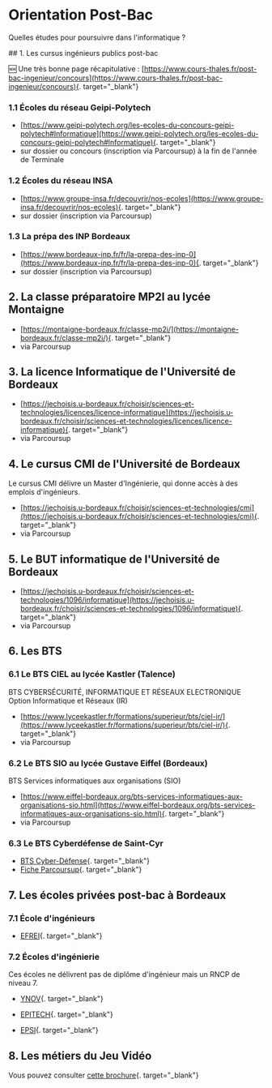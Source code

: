 # Orientation Post-Bac

Quelles études pour poursuivre dans l'informatique ?

## 1. Les cursus ingénieurs publics post-bac

:new: Une très bonne page récapitulative :  [https://www.cours-thales.fr/post-bac-ingenieur/concours](https://www.cours-thales.fr/post-bac-ingenieur/concours){. target="_blank"}

### 1.1 Écoles du réseau Geipi-Polytech

- [https://www.geipi-polytech.org/les-ecoles-du-concours-geipi-polytech#Informatique](https://www.geipi-polytech.org/les-ecoles-du-concours-geipi-polytech#Informatique){. target="_blank"}
- sur dossier ou concours (inscription via Parcoursup) à la fin de l'année de Terminale

### 1.2 Écoles du réseau INSA

- [https://www.groupe-insa.fr/decouvrir/nos-ecoles](https://www.groupe-insa.fr/decouvrir/nos-ecoles){. target="_blank"}
-  sur dossier (inscription via Parcoursup)

### 1.3 La prépa des INP Bordeaux

- [https://www.bordeaux-inp.fr/fr/la-prepa-des-inp-0](https://www.bordeaux-inp.fr/fr/la-prepa-des-inp-0){. target="_blank"}
-  sur dossier (inscription via Parcoursup)



## 2. La classe préparatoire MP2I au lycée Montaigne

- [https://montaigne-bordeaux.fr/classe-mp2i/](https://montaigne-bordeaux.fr/classe-mp2i/){. target="_blank"}
- via Parcoursup

## 3. La licence Informatique de l'Université de Bordeaux

- [https://jechoisis.u-bordeaux.fr/choisir/sciences-et-technologies/licences/licence-informatique](https://jechoisis.u-bordeaux.fr/choisir/sciences-et-technologies/licences/licence-informatique){. target="_blank"}
- via Parcoursup

## 4. Le cursus CMI de l'Université de Bordeaux
Le cursus CMI délivre un Master d'Ingénierie, qui donne accès à des emplois d'ingénieurs.

- [https://jechoisis.u-bordeaux.fr/choisir/sciences-et-technologies/cmi](https://jechoisis.u-bordeaux.fr/choisir/sciences-et-technologies/cmi){. target="_blank"}
-  via Parcoursup


## 5. Le BUT informatique de l'Université de Bordeaux

- [https://jechoisis.u-bordeaux.fr/choisir/sciences-et-technologies/1096/informatique](https://jechoisis.u-bordeaux.fr/choisir/sciences-et-technologies/1096/informatique){. target="_blank"}
- via Parcoursup

## 6. Les BTS 

### 6.1 Le BTS CIEL au lycée Kastler (Talence)
BTS CYBERSÉCURITÉ, INFORMATIQUE ET RÉSEAUX ELECTRONIQUE Option Informatique et Réseaux (IR)
- [https://www.lyceekastler.fr/formations/superieur/bts/ciel-ir/](https://www.lyceekastler.fr/formations/superieur/bts/ciel-ir/){. target="_blank"}
- via Parcoursup

### 6.2 Le BTS SIO au lycée Gustave Eiffel (Bordeaux)
BTS Services informatiques aux organisations (SIO)

- [https://www.eiffel-bordeaux.org/bts-services-informatiques-aux-organisations-sio.html](https://www.eiffel-bordeaux.org/bts-services-informatiques-aux-organisations-sio.html){. target="_blank"}
- via Parcoursup

### 6.3 Le BTS Cyberdéfense de Saint-Cyr
- [BTS Cyber-Défense](https://rh-terre.defense.gouv.fr/actualites/item/518-bts-cyber-defense-l-armee-de-terre-fait-face-a-la-5e-dimension){. target="_blank"}
- [Fiche Parcoursup](https://dossier.parcoursup.fr/Candidats/public/fiches/afficherFicheFormation?g_ta_cod=19449){. target="_blank"}


## 7. Les écoles privées post-bac à Bordeaux

### 7.1 École d'ingénieurs

- [EFREI](https://www.efrei.fr/){. target="_blank"}

### 7.2 Écoles d'ingénierie
Ces écoles ne délivrent pas de diplôme d'ingénieur mais un RNCP de niveau 7.


- [YNOV](https://www.ynov.com/){. target="_blank"}


- [EPITECH](https://www.epitech.eu/){. target="_blank"}

- [EPSI](https://www.epsi.fr/){. target="_blank"}


## 8. Les métiers du Jeu Vidéo

Vous pouvez consulter [cette brochure](data/metiers_JV.pdf){. target="_blank"}
